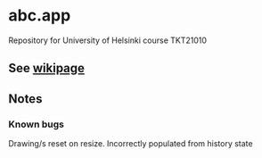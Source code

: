 # abc.app
Repository for University of Helsinki course TKT21010

## See [wikipage](https://github.com/sorja/abc.app/wiki)

## Notes

### Known bugs
Drawing/s reset on resize. Incorrectly populated from history state